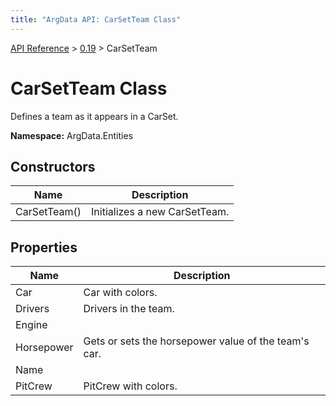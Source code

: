 ```yaml
---
title: "ArgData API: CarSetTeam Class"
---
```


[API Reference](/argdata/api) &gt; [0.19](/argdata/api/0.19) &gt; CarSetTeam

# CarSetTeam Class

Defines a team as it appears in a CarSet.

**Namespace:** ArgData.Entities

## Constructors

<table class="table table-bordered table-striped ">
<thead>
  <tr>
    <th>Name</th>
    <th>Description</th>
  </tr>
</thead>
<tbody>
  <tr>
    <td>CarSetTeam()</td>
    <td>Initializes a new CarSetTeam.</td>
  </tr>
</tbody>
</table>


## Properties

<table class="table table-bordered table-striped ">
<thead>
  <tr>
    <th>Name</th>
    <th>Description</th>
  </tr>
</thead>
<tbody>
  <tr>
    <td>Car</td>
    <td>Car with colors.</td>
  </tr>
  <tr>
    <td>Drivers</td>
    <td>Drivers in the team.</td>
  </tr>
  <tr>
    <td>Engine</td>
    <td></td>
  </tr>
  <tr>
    <td>Horsepower</td>
    <td>Gets or sets the horsepower value of the team's car.</td>
  </tr>
  <tr>
    <td>Name</td>
    <td></td>
  </tr>
  <tr>
    <td>PitCrew</td>
    <td>PitCrew with colors.</td>
  </tr>
</tbody>
</table>


